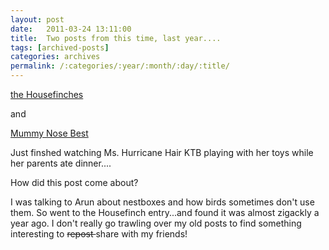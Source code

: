 ```yaml
---
layout: post
date:	2011-03-24 13:11:00
title:  Two posts from this time, last year....
tags: [archived-posts]
categories: archives
permalink: /:categories/:year/:month/:day/:title/
---
```

<a href="http://deponti.livejournal.com/646507.html"> the Housefinches </a>

and 

<a href="http://deponti.livejournal.com/647053.html"> Mummy Nose Best </a>

Just finshed watching Ms. Hurricane Hair KTB playing with her toys while her parents ate dinner....

How did this post come about?

I was talking to Arun about nestboxes and how birds sometimes don't use them. So went to the Housefinch entry...and found it was almost zigackly a year ago. I don't really go trawling over my old posts to find something interesting to <strike> repost </strike> share with my friends!
